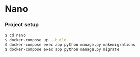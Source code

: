 # Nano


### Project setup


```sh
$ cd nano
$ docker-compose up --build
$ docker-compose exec app python manage.py makemigrations
$ docker-compose exec app python manage.py migrate
```
